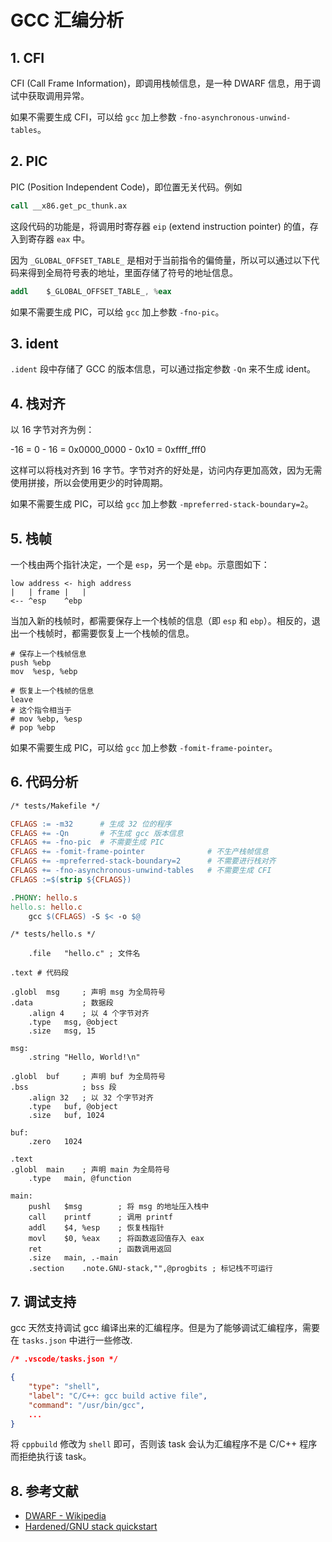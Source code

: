 # GCC 汇编分析

## 1. CFI

CFI (Call Frame Information)，即调用栈帧信息，是一种 DWARF 信息，用于调试中获取调用异常。

如果不需要生成 CFI，可以给 `gcc` 加上参数 `-fno-asynchronous-unwind-tables`。

## 2. PIC

PIC (Position Independent Code)，即位置无关代码。例如

```s
call __x86.get_pc_thunk.ax
```

这段代码的功能是，将调用时寄存器 `eip` (extend instruction pointer) 的值，存入到寄存器 `eax` 中。

因为 `_GLOBAL_OFFSET_TABLE_` 是相对于当前指令的偏倚量，所以可以通过以下代码来得到全局符号表的地址，里面存储了符号的地址信息。

```s
addl	$_GLOBAL_OFFSET_TABLE_, %eax
```

如果不需要生成 PIC，可以给 `gcc` 加上参数 `-fno-pic`。

## 3. ident

`.ident` 段中存储了 GCC 的版本信息，可以通过指定参数 `-Qn` 来不生成 ident。

## 4. 栈对齐

以 16 字节对齐为例：

-16 = 0 - 16 = 0x0000_0000 - 0x10 = 0xffff_fff0

这样可以将栈对齐到 16 字节。字节对齐的好处是，访问内存更加高效，因为无需使用拼接，所以会使用更少的时钟周期。

如果不需要生成 PIC，可以给 `gcc` 加上参数 `-mpreferred-stack-boundary=2`。

## 5. 栈帧

一个栈由两个指针决定，一个是 `esp`，另一个是 `ebp`。示意图如下：

```
low address <- high address
|   | frame |   |
<-- ^esp    ^ebp
```

当加入新的栈帧时，都需要保存上一个栈帧的信息（即 `esp` 和 `ebp`）。相反的，退出一个栈帧时，都需要恢复上一个栈帧的信息。

```x86asm
# 保存上一个栈帧信息
push %ebp
mov  %esp, %ebp

# 恢复上一个栈帧的信息
leave
# 这个指令相当于
# mov %ebp, %esp
# pop %ebp
```

如果不需要生成 PIC，可以给 `gcc` 加上参数 `-fomit-frame-pointer`。

## 6. 代码分析

```makefile
/* tests/Makefile */

CFLAGS := -m32		# 生成 32 位的程序
CFLAGS += -Qn 		# 不生成 gcc 版本信息
CFLAGS += -fno-pic	# 不需要生成 PIC
CFLAGS += -fomit-frame-pointer 				# 不生产栈帧信息
CFLAGS += -mpreferred-stack-boundary=2		# 不需要进行栈对齐
CFLAGS += -fno-asynchronous-unwind-tables 	# 不需要生成 CFI
CFLAGS :=$(strip ${CFLAGS})

.PHONY: hello.s
hello.s: hello.c
	gcc $(CFLAGS) -S $< -o $@
```

```x86asm
/* tests/hello.s */

	.file	"hello.c" ; 文件名

.text # 代码段

.globl	msg     ; 声明 msg 为全局符号
.data           ; 数据段
	.align 4    ; 以 4 个字节对齐
	.type	msg, @object
	.size	msg, 15

msg:
	.string	"Hello, World!\n"

.globl	buf     ; 声明 buf 为全局符号
.bss            ; bss 段
	.align 32   ; 以 32 个字节对齐
	.type	buf, @object
	.size	buf, 1024

buf:
	.zero	1024

.text
.globl	main    ; 声明 main 为全局符号
	.type	main, @function

main:
	pushl	$msg        ; 将 msg 的地址压入栈中
	call	printf      ; 调用 printf
	addl	$4, %esp    ; 恢复栈指针
	movl	$0, %eax    ; 将函数返回值存入 eax
	ret                 ; 函数调用返回
	.size	main, .-main
	.section	.note.GNU-stack,"",@progbits ; 标记栈不可运行
```

## 7. 调试支持

gcc 天然支持调试 gcc 编译出来的汇编程序。但是为了能够调试汇编程序，需要在 `tasks.json` 中进行一些修改.

```json
/* .vscode/tasks.json */

{
    "type": "shell",
    "label": "C/C++: gcc build active file",
    "command": "/usr/bin/gcc",
	...
}
```

将 `cppbuild` 修改为 `shell` 即可，否则该 task 会认为汇编程序不是 C/C++ 程序而拒绝执行该 task。

## 8. 参考文献

- [DWARF - Wikipedia](https://en.wikipedia.org/wiki/DWARF)
- [Hardened/GNU stack quickstart](https://wiki.gentoo.org/wiki/Hardened/GNU_stack_quickstart)